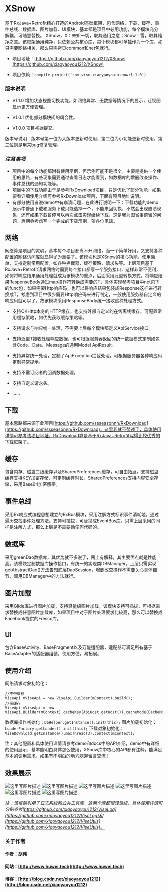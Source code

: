 # XSnow
基于RxJava+Retrofit精心打造的Android基础框架，包含网络、下载、缓存、事件总线、数据库、图片加载、UI模块，基本都是项目中必用功能，每个模块充分解耦，可随意替换。
XSnow，X：未知一切，取其通用之意；Snow：雪，取其纯净之意。该框架通用纯净，只依赖公共核心库，每个模块都可单独作为一个库，如只需要网络相关，那么只需拷贝common和net包就行。

- 项目地址：[https://github.com/xiaoyaoyou1212/XSnow](https://github.com/xiaoyaoyou1212/XSnow)

- 项目依赖：`compile project('com.vise.xiaoyaoyou:xsnow:1.1.0')`

### 版本说明

- V1.1.0
增加状态视图切换功能，如网络异常、无数据等情况下的显示，让视图显示更方便管理。

- V1.0.1
优化部分模块间的耦合性。

- V1.0.0
项目初始提交。

版本号说明：版本号第一位为大版本更新时使用，第二位为小功能更新时使用，第三位则是用来bug修复管理。

### *注意事项*

- 项目中的每个功能都附有使用示例，但示例可能不是很全，主要是提供一个使用的思路，有些现象需要通过查看日志才能看到，如数据库的增删改查操作、事件总线的通知功能等。
- 项目中的下载功能由于是参考RxDownload项目，只是优化了部分功能，如果要看详细使用介绍可参考RxDownload项目，下面有项目地址说明。
- 有部分使用者说demo中有崩溃问题，在此进行说明一下：下载功能的demo展示中普通下载和服务下载只能选择一个，不能来回切换，不然会出现崩溃现象，还有如果下载暂停可以再次点击实现继续下载，这是我为图省事遗留的问题，后期会考虑写一个完成的下载示例，望各位见谅。

## 网络
网络算是项目的灵魂，基本每个项目都离不开网络，而一个简单好用，又支持各种配置的网络访问库就显得尤为重要了。该模块也是XSnow的核心功能，使用简单，支持定制常用配置，如各种拦截器、缓存策略、请求头等。上层项目基于RxJava+Retrofit请求网络时需要每个接口都写一个服务接口，这样非常不便利，如何将响应结果通用处理就成为该模块的重点，后面采用泛型转换方式，将响应结果ResponseBody通过map操作符转换成需要的T，具体实现参考项目中net包下的func包，如果需要Http响应码，也可以将响应结果包装成Response<ResponseBody>这样进行转换成T，考虑到项目中很少需要Http响应码来进行判定，一般使用服务器自定义的响应码就可以了，故该模块采用ResponseBody统一接收这种处理方式。

- 支持OKHttp本身的HTTP缓存，也支持外部自定义的在线离线缓存，可配置常用缓存策略，如优先获取缓存策略等。

- 支持请求与响应统一处理，不需要上层每个模块都定义ApiService接口。

- 支持泛型T接收处理响应数据，也可根据服务器返回的统一数据模式定制如包含Code、Data、Message的通用Model ApiResult<T>。

- 支持异常统一处理，定制了ApiException拦截处理，可根据服务器各种响应码定制异常提示。

- 支持不需订阅者的回调数据处理。

- 支持自定义请求头。

- ......

## 下载
基本思路都来源于此项目[https://github.com/ssseasonnn/RxDownload](https://github.com/ssseasonnn/RxDownload)，这里我就不赘述了，具体使用详情可参考该项目地址，RxDownload算是基于RxJava+Retrofit写得比较优秀的下载框架了。

## 缓存
包含内存、磁盘二级缓存以及SharedPreferences缓存，可自由拓展。支持磁盘缓存支持KEY加密存储，可定制缓存时长。SharedPreferences支持内容安全存储，采用Base64加密解密。

## 事件总线
采用Rx响应式编程思想建立的RxBus模块，采用注解方式标识事件消耗地，通过遍历查找事件处理方法。支持可插拔，可替换成EventBus库，只需上层采用的同样是注解方式，那么上层是不需要动任何代码的。

## 数据库
采用greenDao数据库，其优势就不多说了，网上有解释，其主要优点就是性能高。该模块定制数据库操作接口，有统一的实现类DBManager，上层只需实现getAbstractDao()方法告知底层DaoSession，增删改查操作不需要关心具体细节，调用DBManager中的方法就行。

## 图片加载
采用Glide库进行图片加载，支持轻量级图片加载，该模块支持可插拔，可根据需求替换成任意图片加载库，如果项目中对于图片处理要求比较高，那么可以替换成Facebook提供的Fresco库。

## UI
包含BaseActivity、BaseFragment以及万能适配器，适配器可满足所有基于BaseAdapter的适配器组装，使用方便，易拓展。

## 使用介绍
网络请求对象初始化：
```
//不带缓存
ViseApi mViseApi = new ViseApi.Builder(mContext).build();
//带缓存
ViseApi mViseApi = new ViseApi.Builder(mContext).cacheKey(ApiHost.getHost()).cacheMode(CacheMode.FIRST_CACHE).build();
```
数据库操作初始化：`DbHelper.getInstance().init(this);`
图片加载初始化：`LoaderFactory.getLoader().init(this);`
下载对象初始化：`ViseDownload.getInstance().maxThread(3).context(mContext);`

注：其他配置和具体使用详情请参考demo和docs中的API介绍，demo中有详细的使用展示，基本能明白具体怎么使用，XSnow库中核心的API都有注释，能满足基本的调用需求，如果有不明白的地方欢迎留言交流！

## 效果展示
![这里写图片描述](http://img.blog.csdn.net/20170120152904942?watermark/2/text/aHR0cDovL2Jsb2cuY3Nkbi5uZXQveGlhb3lhb3lvdTEyMTI=/font/5a6L5L2T/fontsize/400/fill/I0JBQkFCMA==/dissolve/70/gravity/SouthEast)
![这里写图片描述](http://img.blog.csdn.net/20170120152916952?watermark/2/text/aHR0cDovL2Jsb2cuY3Nkbi5uZXQveGlhb3lhb3lvdTEyMTI=/font/5a6L5L2T/fontsize/400/fill/I0JBQkFCMA==/dissolve/70/gravity/SouthEast)
![这里写图片描述](http://img.blog.csdn.net/20170120152933661?watermark/2/text/aHR0cDovL2Jsb2cuY3Nkbi5uZXQveGlhb3lhb3lvdTEyMTI=/font/5a6L5L2T/fontsize/400/fill/I0JBQkFCMA==/dissolve/70/gravity/SouthEast)
![这里写图片描述](http://img.blog.csdn.net/20170120152955708?watermark/2/text/aHR0cDovL2Jsb2cuY3Nkbi5uZXQveGlhb3lhb3lvdTEyMTI=/font/5a6L5L2T/fontsize/400/fill/I0JBQkFCMA==/dissolve/70/gravity/SouthEast)
![这里写图片描述](http://img.blog.csdn.net/20170120153009922?watermark/2/text/aHR0cDovL2Jsb2cuY3Nkbi5uZXQveGlhb3lhb3lvdTEyMTI=/font/5a6L5L2T/fontsize/400/fill/I0JBQkFCMA==/dissolve/70/gravity/SouthEast)
![这里写图片描述](http://img.blog.csdn.net/20170120153021266?watermark/2/text/aHR0cDovL2Jsb2cuY3Nkbi5uZXQveGlhb3lhb3lvdTEyMTI=/font/5a6L5L2T/fontsize/400/fill/I0JBQkFCMA==/dissolve/70/gravity/SouthEast)

*注：该框架引用了日志系统和公共工具库，这两个库都很轻量级，具体使用详情可分别参考[https://github.com/xiaoyaoyou1212/ViseLog](https://github.com/xiaoyaoyou1212/ViseLog)和[https://github.com/xiaoyaoyou1212/ViseUtils](https://github.com/xiaoyaoyou1212/ViseUtils)。*

### 关于作者
#### 作者：胡伟
#### 网站：[http://www.huwei.tech](http://www.huwei.tech)
#### 博客：[http://blog.csdn.net/xiaoyaoyou1212](http://blog.csdn.net/xiaoyaoyou1212)
